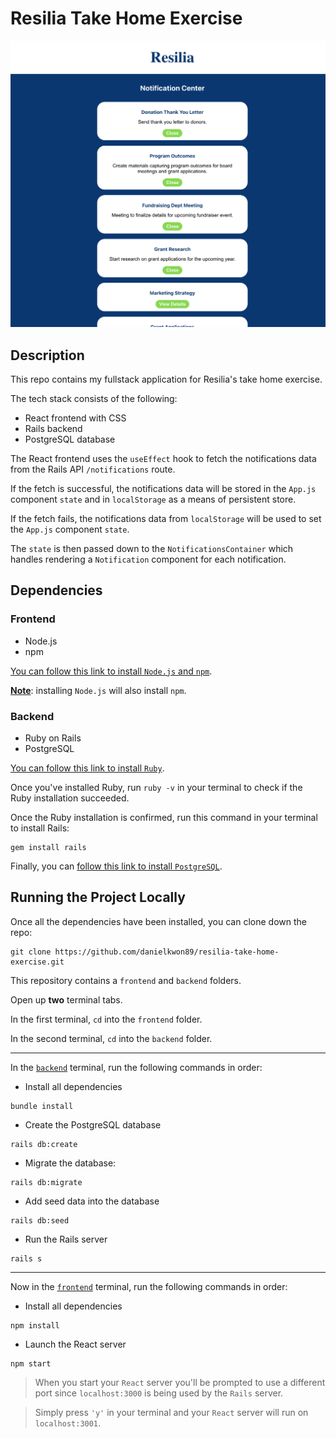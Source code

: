 # Resilia Take Home Exercise
![Resilia Take Home Screenshot](./frontend/public/resilia-take-home-screenshot.png)

## Description
This repo contains my fullstack application for Resilia's take home exercise.

The tech stack consists of the following:
- React frontend with CSS
- Rails backend
- PostgreSQL database

The React frontend uses the `useEffect` hook to fetch the notifications data from the Rails API `/notifications` route.

If the fetch is successful, the notifications data will be stored in the `App.js` component `state` and in `localStorage` as a means of persistent store.

If the fetch fails, the notifications data from `localStorage` will be used to set the `App.js` component `state`.

The `state` is then passed down to the `NotificationsContainer` which handles rendering a `Notification` component for each notification.

## Dependencies

### Frontend
- Node.js
- npm

[You can follow this link to install `Node.js` and `npm`](https://nodejs.org/en/).

<ins>**Note**</ins>: installing `Node.js` will also install `npm`.

### Backend
- Ruby on Rails
- PostgreSQL

[You can follow this link to install `Ruby`](https://www.ruby-lang.org/en/documentation/installation/).

Once you've installed Ruby, run `ruby -v` in your terminal to check if the Ruby installation succeeded.

Once the Ruby installation is confirmed, run this command in your terminal to install Rails:

```
gem install rails
```

Finally, you can [follow this link to install `PostgreSQL`](https://www.postgresql.org/download/).

## Running the Project Locally
Once all the dependencies have been installed, you can clone down the repo:

```
git clone https://github.com/danielkwon89/resilia-take-home-exercise.git
```

This repository contains a `frontend` and `backend` folders.

Open up **two** terminal tabs.

In the first terminal, `cd` into the `frontend` folder.

In the second terminal, `cd` into the `backend` folder.

---

In the <ins>`backend`</ins> terminal, run the following commands in order:

- Install all dependencies
```
bundle install
```

- Create the PostgreSQL database
```
rails db:create
```

- Migrate the database:
```
rails db:migrate
```

- Add seed data into the database
```
rails db:seed
```

- Run the Rails server
```
rails s
```

---

Now in the <ins>`frontend`</ins> terminal, run the following commands in order:

- Install all dependencies
```
npm install
```

- Launch the React server
```
npm start
```

> When you start your `React` server you'll be prompted to use a different port since `localhost:3000` is being used by the `Rails` server.

> Simply press `'y'` in your terminal and your `React` server will run on `localhost:3001`.
